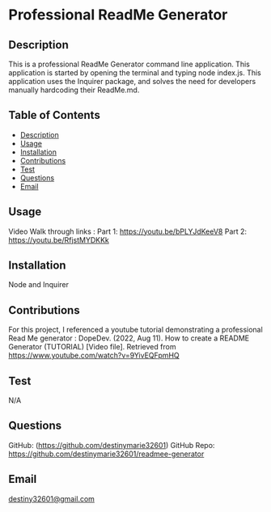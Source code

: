 # Professional ReadMe Generator

## Description

This is a professional ReadMe Generator command line application. This application is started by opening the terminal and typing node index.js. This application uses the Inquirer package, and solves the need for developers manually hardcoding their ReadMe.md.

 ## Table of Contents

* [Description](#description)
* [Usage](#usage)
* [Installation](#installation)
* [Contributions](#contributions)
* [Test](#test)
* [Questions](#questions)
* [Email](#email)


## Usage

 Video Walk through links : Part 1: https://youtu.be/bPLYJdKeeV8 
 Part 2: https://youtu.be/RfjstMYDKKk 


## Installation

 Node and Inquirer


## Contributions

For this project, I referenced a youtube tutorial demonstrating a professional Read Me generator : DopeDev.  (2022, Aug 11). How to create a README Generator (TUTORIAL) [Video file]. Retrieved from https://www.youtube.com/watch?v=9YivEQFpmHQ 


## Test

N/A

## Questions

GitHub: (https://github.com/destinymarie32601)
GitHub Repo: https://github.com/destinymarie32601/readmee-generator 


## Email

destiny32601@gmail.com
